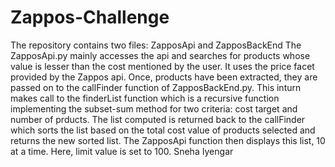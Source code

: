 Zappos-Challenge
================
The repository contains two files: 
ZapposApi and ZapposBackEnd 
The ZapposApi.py mainly accesses the api and searches for products whose value is lesser than the cost mentioned by the user. 
It uses the price facet provided by the Zappos api. Once, products have been extracted, they are passed on to the callFinder 
function of ZapposBackEnd.py. This inturn makes call to the finderList function which is a recursive function implementing the 
subset-sum method for two criteria: cost target and number of prducts. The list computed is returned back to the callFinder 
which sorts the list based on the total cost value of products selected and returns the new sorted list. The ZapposApi function 
then displays this list, 10 at a time. 
Here, limit value is set to 100. 
Sneha Iyengar
